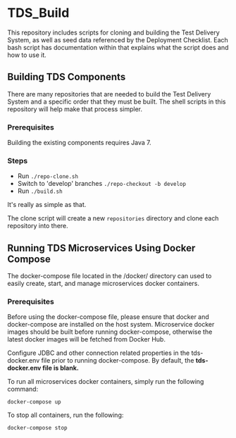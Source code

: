 # TDS_Build
This repository includes scripts for cloning and building the Test Delivery System, as well as seed data referenced by the Deployment Checklist.  Each bash script has documentation within that explains what the script does and how to use it.

## Building TDS Components
There are many repositories that are needed to build the Test Delivery System and a specific order that they must be built.  The shell scripts in this repository will help make that process simpler.
### Prerequisites 
Building the existing components requires Java 7. 
### Steps  

* Run `./repo-clone.sh`
* Switch to 'develop' branches `./repo-checkout -b develop`
* Run `./build.sh`

It's really as simple as that.

The clone script will create a new `repositories` directory and clone each repository into there.

## Running TDS Microservices Using Docker Compose
The docker-compose file located in the /docker/ directory can used to easily create, start, and manage microservices docker containers. 

### Prerequisites
Before using the docker-compose file, please ensure that docker and docker-compose are installed on the host system. Microservice docker images
should be built before running docker-compose, otherwise the latest docker images will be fetched from Docker Hub.

Configure JDBC and other connection related properties in the tds-docker.env file prior to running docker-compose. 
By default, the **tds-docker.env file is blank.**

To run all microservices docker containers, simply run the following command:

` docker-compose up `

To stop all containers, run the following:

` docker-compose stop `